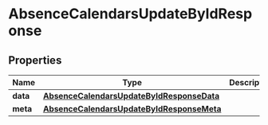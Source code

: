 

# AbsenceCalendarsUpdateByIdResponse


## Properties

| Name | Type | Description | Notes |
|------------ | ------------- | ------------- | -------------|
|**data** | [**AbsenceCalendarsUpdateByIdResponseData**](AbsenceCalendarsUpdateByIdResponseData.md) |  |  [optional] |
|**meta** | [**AbsenceCalendarsUpdateByIdResponseMeta**](AbsenceCalendarsUpdateByIdResponseMeta.md) |  |  [optional] |



